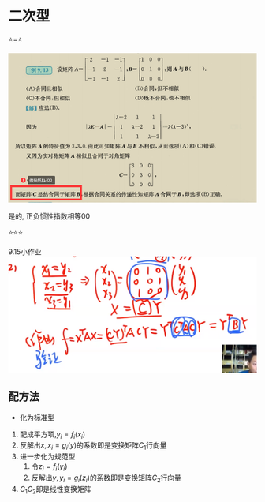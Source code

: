 # 二次型

⭐=⭐

![20221014110617](https://raw.githubusercontent.com/Logible/Image/main/note_image/20221014110617.png)

是的, 正负惯性指数相等00

⭐⭐⭐

9.15小作业![20221014112037](https://raw.githubusercontent.com/Logible/Image/main/note_image/20221014112037.png)

## 配方法

- 化为标准型

1. 配成平方项,$y_i=f_i(x_i)$
2. 反解出$x,x_i=g_i(y)$的系数即是变换矩阵$C_1$行向量
3. 进一步化为规范型
   1. 令$z_i=f_i(y_i)$
   2. 反解出$y,y_i=g_i(z_i)$的系数即是变换矩阵$C_2$行向量
4. $C_1C_2$即是线性变换矩阵
